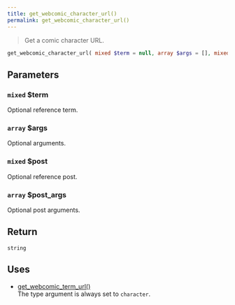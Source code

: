 ```yaml
---
title: get_webcomic_character_url()
permalink: get_webcomic_character_url()
---
```


> Get a comic character URL.

```php
get_webcomic_character_url( mixed $term = null, array $args = [], mixed $post = null, array $post_args = [] ) : string
```

## Parameters

### `mixed` $term
Optional reference term.

### `array` $args
Optional arguments.

### `mixed` $post
Optional reference post.

### `array` $post_args
Optional post arguments.

## Return

`string`

## Uses
- [get_webcomic_term_url()](get_webcomic_term_url())  
The type argument is always set to `character`.
